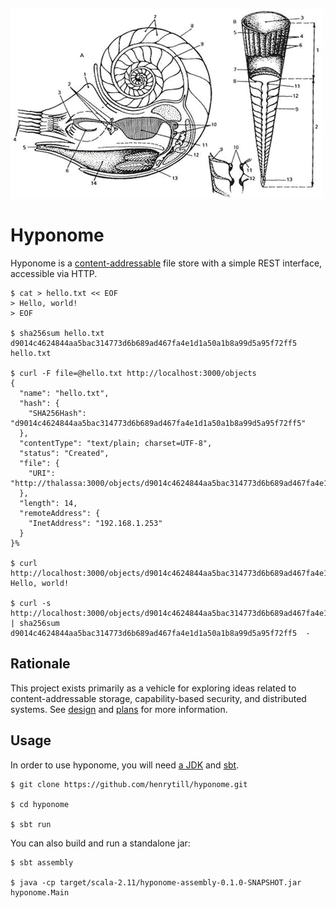 ![](doc/molluscs.gif)

Hyponome
========

Hyponome is a [content-addressable](https://en.wikipedia.org/wiki/Content-addressable_storage) file store with a simple REST interface, accessible via HTTP.

```
$ cat > hello.txt << EOF
> Hello, world!
> EOF

$ sha256sum hello.txt
d9014c4624844aa5bac314773d6b689ad467fa4e1d1a50a1b8a99d5a95f72ff5  hello.txt

$ curl -F file=@hello.txt http://localhost:3000/objects
{
  "name": "hello.txt",
  "hash": {
    "SHA256Hash": "d9014c4624844aa5bac314773d6b689ad467fa4e1d1a50a1b8a99d5a95f72ff5"
  },
  "contentType": "text/plain; charset=UTF-8",
  "status": "Created",
  "file": {
    "URI": "http://thalassa:3000/objects/d9014c4624844aa5bac314773d6b689ad467fa4e1d1a50a1b8a99d5a95f72ff5"
  },
  "length": 14,
  "remoteAddress": {
    "InetAddress": "192.168.1.253"
  }
}%

$ curl http://localhost:3000/objects/d9014c4624844aa5bac314773d6b689ad467fa4e1d1a50a1b8a99d5a95f72ff5
Hello, world!

$ curl -s http://localhost:3000/objects/d9014c4624844aa5bac314773d6b689ad467fa4e1d1a50a1b8a99d5a95f72ff5 | sha256sum 
d9014c4624844aa5bac314773d6b689ad467fa4e1d1a50a1b8a99d5a95f72ff5  -
```

## Rationale

This project exists primarily as a vehicle for exploring ideas related to content-addressable storage, capability-based security, and distributed systems.  See [design](doc/Design.md) and [plans](doc/Plans.md) for more information.

## Usage

In order to use hyponome, you will need [a JDK](http://openjdk.java.net/) and [sbt](http://www.scala-sbt.org/).

```
$ git clone https://github.com/henrytill/hyponome.git

$ cd hyponome

$ sbt run
```

You can also build and run a standalone jar:
```
$ sbt assembly

$ java -cp target/scala-2.11/hyponome-assembly-0.1.0-SNAPSHOT.jar hyponome.Main
```
